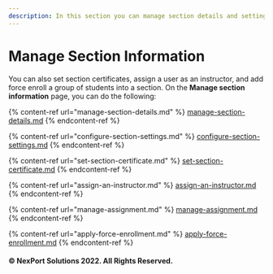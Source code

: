 ```yaml
---
description: In this section you can manage section details and settings.
---
```


# Manage Section Information

You can also set section certificates, assign a user as an instructor, and add force enroll a group of students into a section. On the **Manage section information** page, you can do the following:

{% content-ref url="manage-section-details.md" %}
[manage-section-details.md](manage-section-details.md)
{% endcontent-ref %}

{% content-ref url="configure-section-settings.md" %}
[configure-section-settings.md](configure-section-settings.md)
{% endcontent-ref %}

{% content-ref url="set-section-certificate.md" %}
[set-section-certificate.md](set-section-certificate.md)
{% endcontent-ref %}

{% content-ref url="assign-an-instructor.md" %}
[assign-an-instructor.md](assign-an-instructor.md)
{% endcontent-ref %}

{% content-ref url="manage-assignment.md" %}
[manage-assignment.md](manage-assignment.md)
{% endcontent-ref %}

{% content-ref url="apply-force-enrollment.md" %}
[apply-force-enrollment.md](apply-force-enrollment.md)
{% endcontent-ref %}

#### © NexPort Solutions 2022. All Rights Reserved.
